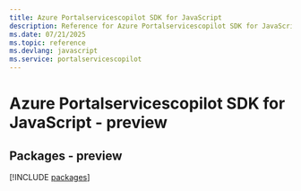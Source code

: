 ```yaml
---
title: Azure Portalservicescopilot SDK for JavaScript
description: Reference for Azure Portalservicescopilot SDK for JavaScript
ms.date: 07/21/2025
ms.topic: reference
ms.devlang: javascript
ms.service: portalservicescopilot
---
```

# Azure Portalservicescopilot SDK for JavaScript - preview
## Packages - preview
[!INCLUDE [packages](portalservicescopilot-index.md)]
